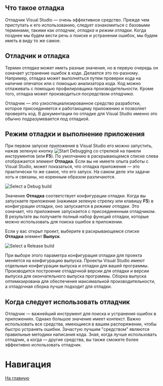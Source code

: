 
## Что такое отладка

Отладчик Visual Studio — очень эффективное средство. Прежде чем приступать к его использованию, следует ознакомиться с базовыми терминами, такими как _отладчик_, _отладка_ и _режим отладки_. Когда позднее мы будем вести речь о поиске и устранении ошибок, мы будем иметь в виду то же самое.

## Отладчик и отладка

Термин _отладка_ может иметь разные значения, но в первую очередь он означает устранение ошибок в коде. Делается это по-разному. Например, отладка может выполняться путем проверки кода на наличие опечаток или с помощью анализатора кода. Код можно отлаживать с помощью профилировщика производительности. Кроме того, отладка может производиться посредством _отладчика_.

Отладчик — это узкоспециализированное средство разработки, которое присоединяется к работающему приложению и позволяет проверять код. В документации по отладке для Visual Studio именно это обычно подразумевается под отладкой.

## Режим отладки и выполнение приложения

При первом запуске приложения в Visual Studio его можно запустить, нажав зеленую кнопку ![Start Debugging](https://learn.microsoft.com/ru-ru/visualstudio/debugger/media/dbg-tour-start-debugging.png?view=vs-2022 "Start Debugging") со стрелкой на панели инструментов (или **F5**). По умолчанию в раскрывающемся списке слева отображается элемент **Отладка**. Если вы не имеете опыта работы с Visual Studio, может показаться, что отладка приложения — это практически то же самое, что его запуск. На самом деле эти задачи хоть и связаны, но коренным образом различаются.

![Select a Debug build](https://learn.microsoft.com/ru-ru/visualstudio/debugger/media/what-is-debugging-debug-build.png?view=vs-2022)

Значение **Отладка** соответствует конфигурации отладки. Когда вы запускаете приложение (нажимая зеленую стрелку или клавишу **F5**) в конфигурации отладки, оно запускается в _режиме отладки_. Это означает, что приложение запускается с присоединенным отладчиком. В результате вы получаете полный набор функций отладки, которые можно использовать для поиска ошибок в приложении.

Если у вас открыт проект, выберите в раскрывающемся списке **Отладка** элемент **Выпуск**.

![Select a Release build](https://learn.microsoft.com/ru-ru/visualstudio/debugger/media/what-is-debugging-release-build.png?view=vs-2022)

При выборе этого параметра конфигурация отладки для проекта меняется на конфигурацию выпуска. Проекты Visual Studio имеют отдельные конфигурации выпуска и отладки для вашей программы. Производится построение отладочной версии для отладки и версии выпуска для окончательного выпуска программы. Сборка выпуска оптимизирована для обеспечения максимальной производительности, а отладочная сборка лучше подходит для отладки.

## Когда следует использовать отладчик

Отладчик — важнейший инструмент для поиска и устранения ошибок в приложениях. Однако большое значение имеет контекст. Важно использовать все средства, имеющиеся в вашем распоряжении, чтобы быстро устранять ошибки. Зачастую лучшим "средством" являются правильные методики написания кода. Зная, когда лучше использовать отладчик, а когда — другие средства, вы также сможете более эффективно использовать отладчик.

# Навигация

[На главную](app://obsidian.md/Readme.md)

